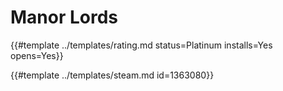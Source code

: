 # Manor Lords
<!-- script:Aliases [] -->

{{#template ../templates/rating.md status=Platinum installs=Yes opens=Yes}}

{{#template ../templates/steam.md id=1363080}}
